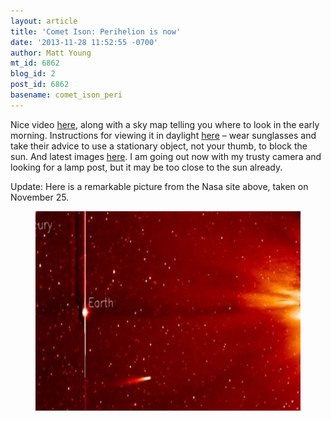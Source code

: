 ```yaml
---
layout: article
title: 'Comet Ison: Perihelion is now'
date: '2013-11-28 11:52:55 -0700'
author: Matt Young
mt_id: 6862
blog_id: 2
post_id: 6862
basename: comet_ison_peri
---
```

Nice video [here](http://www.skyandtelescope.com/observing/highlights/193909261.html), along with a sky map telling you where to look in the early morning. Instructions for viewing it in daylight [here](http://www.skyandtelescope.com/observing/highlights/Spot-Comet-ISON-at-Perihelion-233011581.html) &ndash; wear sunglasses and take their advice to use a stationary object, not your thumb, to block the sun.  And latest images [here](http://www.nasa.gov/ison/).  I am going out now with my trusty camera and looking for a lamp post, but it may be too close to the sun already.

Update:  Here is a remarkable picture from the Nasa site above, taken on November 25.


<figure>
<img src="/uploads/2013/CometIsonNasa_600.jpg" alt="CometIsonNasa_600.jpg" width="600" height="319" />
<figcaption markdown="span">
</figcaption>
</figure>
